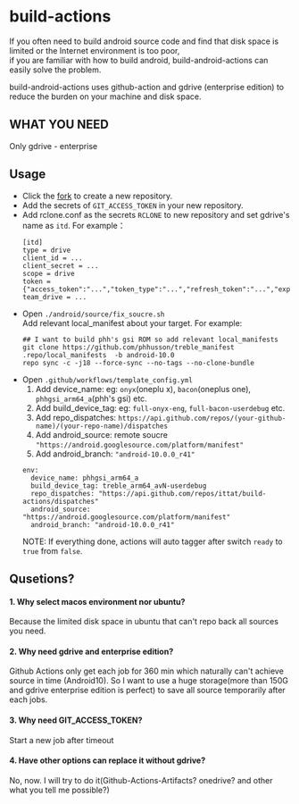 # build-actions

If you often need to build android source code and find that disk space is limited or the Internet environment is too poor,  
if you are familiar with how to build android, build-android-actions can easily solve the problem.  

build-android-actions uses github-action and gdrive (enterprise edition) to reduce the burden on your machine and disk space.  
## WHAT YOU NEED

Only gdrive - enterprise

## Usage

- Click the [fork](https://github.com/ittat/build-actions/fork) to create a new repository.
- Add the secrets of `GIT_ACCESS_TOKEN` in your new repository.
- Add rclone.conf as the secrets `RCLONE` to new repository and set gdrive's name as `itd`. For example：
   ```
   [itd]
   type = drive
   client_id = ...
   client_secret = ...
   scope = drive
   token = {"access_token":"...","token_type":"...","refresh_token":"...","expiry":"..."}
   team_drive = ...
   ```
- Open `./android/source/fix_soucre.sh`  
   Add relevant local_manifest about your target. For example:
   ```
   ## I want to build phh's gsi ROM so add relevant local_manifests
   git clone https://github.com/phhusson/treble_manifest .repo/local_manifests  -b android-10.0
   repo sync -c -j18 --force-sync --no-tags --no-clone-bundle
   ```
- Open `.github/workflows/template_config.yml`
   1. Add device_name: eg: `onyx`(oneplu x), `bacon`(oneplus one), `phhgsi_arm64_a`(phh's gsi) etc.
   2. Add build_device_tag: eg: `full-onyx-eng`, `full-bacon-userdebug` etc.
   3. Add repo_dispatches: `https://api.github.com/repos/(your-github-name)/(your-repo-name)/dispatches`
   4. Add android_source: remote soucre `"https://android.googlesource.com/platform/manifest"`
   5. Add android_branch: `"android-10.0.0_r41"`  
   ```
   env:
     device_name: phhgsi_arm64_a
     build_device_tag: treble_arm64_avN-userdebug
     repo_dispatches: "https://api.github.com/repos/ittat/build-actions/dispatches"
     android_source: "https://android.googlesource.com/platform/manifest"
     android_branch: "android-10.0.0_r41"
   ```  
   NOTE: If everything done, actions will auto tagger after switch `ready` to `true` from `false`.


## Qusetions?
#### 1. Why select macos environment nor ubuntu?  
   Because the limited disk space in ubuntu that can't repo back all sources you need.  
   
#### 2. Why need gdrive and enterprise edition?
   Github Actions only get each job for 360 min which naturally can't achieve source in time (Android10).
   So I want to use a huge storage(more than 150G and gdrive enterprise edition is perfect) to save all source temporarily after each jobs. 
   
#### 3. Why need GIT_ACCESS_TOKEN?
   Start a new job after timeout

#### 4. Have other options can replace it without gdrive?
   No, now. I will try to do it(Github-Actions-Artifacts? onedrive? and other what you tell me possible?)
